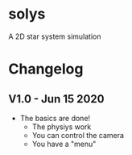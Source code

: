 # solys
A 2D star system simulation

# Changelog
## V1.0 - Jun 15 2020
* The basics are done!
    * The physiys work
    * You can control the camera
    * You have a "menu"
